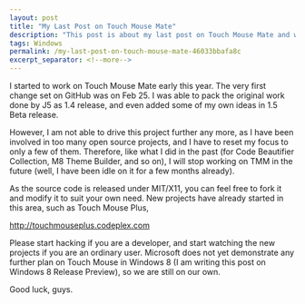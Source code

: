 ```yaml
---
layout: post
title: "My Last Post on Touch Mouse Mate"
description: "This post is about my last post on Touch Mouse Mate and why I stopped here."
tags: Windows
permalink: /my-last-post-on-touch-mouse-mate-46033bbafa8c
excerpt_separator: <!--more-->
---
```

I started to work on Touch Mouse Mate early this year. The very first change set on GitHub was on Feb 25. I was able to pack the original work done by J5 as 1.4 release, and even added some of my own ideas in 1.5 Beta release.

However, I am not able to drive this project further any more, as I have been involved in too many open source projects, and I have to reset my focus to only a few of them. Therefore, like what I did in the past (for Code Beautifier Collection, M8 Theme Builder, and so on), I will stop working on TMM in the future (well, I have been idle on it for a few months already).
<!--more-->

As the source code is released under MIT/X11, you can feel free to fork it and modify it to suit your own need. New projects have already started in this area, such as Touch Mouse Plus,

http://touchmouseplus.codeplex.com

Please start hacking if you are a developer, and start watching the new projects if you are an ordinary user. Microsoft does not yet demonstrate any further plan on Touch Mouse in Windows 8 (I am writing this post on Windows 8 Release Preview), so we are still on our own.

Good luck, guys.
